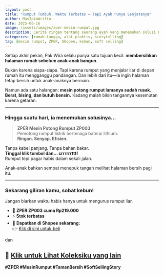 ```yaml
---
layout: post
title: "Rumput Tumbuh, Waktu Terbatas – Tapi Ayah Punya Senjatanya"
author: MasIpinArifin
date: 2025-06-16
image: /assets/images/zper-mesin-rumput.jpg
description: Cerita ringan tentang seorang ayah yang menemukan solusi membersihkan halaman dengan ZPER ZP003—mesin potong rumput elektrik praktis.
categories: [rumah-tangga, alat-praktis, storytelling]
tag: [mesin rumput, ZPER, Shopee, kebun, soft selling]
---
```

Setiap akhir pekan, Pak Wira selalu punya satu tujuan kecil: **membersihkan halaman rumah sebelum anak-anak bangun.**

Bukan karena siapa-siapa. Tapi karena rumput yang menjalar liar di depan rumah itu mengganggu pandangan. Dan lebih dari itu—ia ingin halaman tetap bersih untuk anak-anaknya bermain.

Namun ada satu halangan: **mesin potong rumput lamanya sudah rusak. Berat, bising, dan butuh bensin.** Kadang malah bikin tangannya kesemutan karena getaran.

---

### Hingga suatu hari, ia menemukan solusinya...

> **ZPER Mesin Potong Rumput ZP003**  
> Pemotong rumput listrik bertenaga baterai lithium.  
> **Ringan. Senyap. Efisien.**

Tanpa kabel panjang. Tanpa bahan bakar.  
**Tinggal klik tombol dan… crrrrrrttt!**  
Rumput tepi pagar habis dalam sekali jalan.

Anak-anak bahkan sempat menepuk tangan melihat halaman bersih pagi itu.

---

### Sekarang giliran kamu, sobat kebun!

Jangan biarkan waktu habis hanya untuk mengurus rumput liar.

- 🎯 **ZPER ZP003 cuma Rp219.000**  
- ⚡️ **Stok terbatas**  
- 🛒 **Dapatkan di Shopee sekarang:**  
👉 [Klik di sini untuk beli](https://s.shopee.co.id/2qIrOalfcW)

dan

🌟 [Klik untuk Lihat Koleksiku yang lain](https://collshp.com/masipinarifin)
---

**#ZPER #MesinRumput #TamanBersih #SoftSellingStory**
